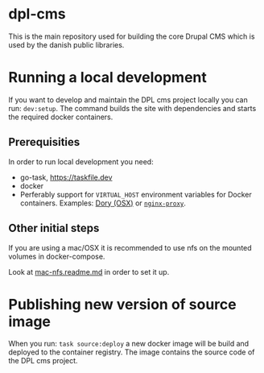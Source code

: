 # dpl-cms
This is the main repository used for building the core Drupal CMS which is used by the danish public libraries.

# Running a local development
If you want to develop and maintain the DPL cms project locally you can run: `dev:setup`.
The command builds the site with dependencies and starts the required docker containers.

## Prerequisities
In order to run local development you need:
* go-task, https://taskfile.dev
* docker
* Perferably support for `VIRTUAL_HOST` environment variables for Docker containers. Examples: [Dory (OSX)](https://github.com/FreedomBen/dory) or [`nginx-proxy`](https://github.com/nginx-proxy/nginx-proxy).

## Other initial steps

If you are using a mac/OSX it is recommended to use nfs on the mounted volumes in docker-compose.

Look at [mac-nfs.readme.md](mac-nfs.readme.md) in order to set it up.

# Publishing new version of source image
When you run: `task source:deploy` a new docker image will be build and deployed to the container registry.
The image contains the source code of the DPL cms project.

